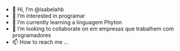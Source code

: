- 👋 Hi, I’m @isabelahb
- 👀 I’m interested in  programar
- 🌱 I’m currently learning  a linguagem Phyton
- 💞️ I’m looking to collaborate on  em empresas que trabalhem  com programadores
- 📫 How to reach me ...

<!---
isabelahb/isabelahb is a ✨ special ✨ repository because its `README.md` (this file) appears on your GitHub profile.
You can click the Preview link to take a look at your changes.
--->
